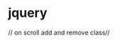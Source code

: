 # jquery
// on scroll add and remove class//

<script>
	$(window).scroll(function() {
		if ($(this).scrollTop() > 1) {
			$('.animenu').addClass("sticky");
		} else {
			$('.animenu').removeClass("sticky");
		}
	});
</script>
